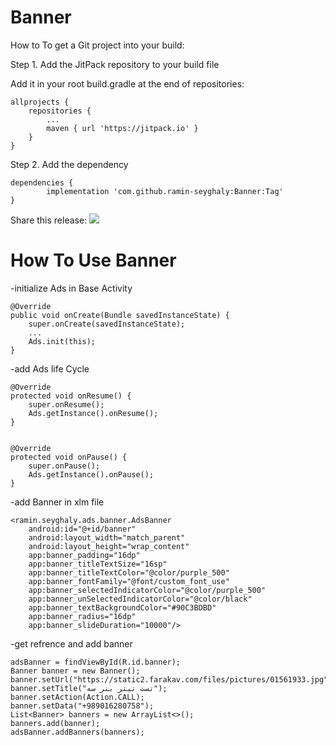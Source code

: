 # Banner
How to
To get a Git project into your build:

Step 1. Add the JitPack repository to your build file

Add it in your root build.gradle at the end of repositories:

	allprojects {
		repositories {
			...
			maven { url 'https://jitpack.io' }
		}
	}
Step 2. Add the dependency

	dependencies {
	        implementation 'com.github.ramin-seyghaly:Banner:Tag'
	}
Share this release:
[![](https://jitpack.io/v/ramin-seyghaly/Banner.svg)](https://jitpack.io/#ramin-seyghaly/Banner)

# How To Use Banner
-initialize Ads in Base Activity

    @Override
    public void onCreate(Bundle savedInstanceState) {
        super.onCreate(savedInstanceState);
        ...
        Ads.init(this);
    }
    
-add Ads life Cycle
    
    @Override
    protected void onResume() {
        super.onResume();
        Ads.getInstance().onResume();
    }


    @Override
    protected void onPause() {
        super.onPause();
        Ads.getInstance().onPause();
    }
    
-add Banner in xlm file

    <ramin.seyghaly.ads.banner.AdsBanner
        android:id="@+id/banner"
        android:layout_width="match_parent"
        android:layout_height="wrap_content"
        app:banner_padding="16dp"
        app:banner_titleTextSize="16sp"
        app:banner_titleTextColor="@color/purple_500"
        app:banner_fontFamily="@font/custom_font_use"
        app:banner_selectedIndicatorColor="@color/purple_500"
        app:banner_unSelectedIndicatorColor="@color/black"
        app:banner_textBackgroundColor="#90C3BDBD"
        app:banner_radius="16dp"
        app:banner_slideDuration="10000"/>
	
-get refrence and add banner

    adsBanner = findViewById(R.id.banner);
    Banner banner = new Banner();
    banner.setUrl("https://static2.farakav.com/files/pictures/01561933.jpg");
    banner.setTitle("تست تیتر بنر سه");
    banner.setAction(Action.CALL);
    banner.setData("+989016280758");
    List<Banner> banners = new ArrayList<>();
    banners.add(banner);
    adsBanner.addBanners(banners);
